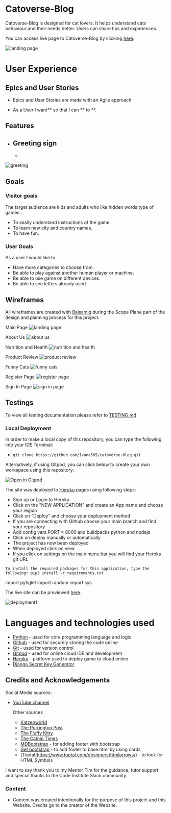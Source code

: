 # Catoverse-Blog
Catoverse-Blog is designed for cat lovers. It helps understand cats behaviour and their needs better.
Users can share tips and experiences.

You can access live page to Catoverse-Blog by clicking [here](https://.com/).

![landing page](.png)

# User Experience
## Epics and User Stories

  - Epics and User Stories are made with an Agile approach. 

  - As a User I want** so that I can ** to **.

## Features
- Greeting sign
    - 
    - 

![greeting](.png)


## Goals

### Visitor goals

The target audience are kids and adults who like hidden words type of games : 

- To easily understand instructions of the game.
- To learn new city and country names.
- To have fun.

### User Goals

As a user I would like to:

- Have more categories to choose from.
- Be able to play against another human player or machine.
- Be able to use game on different devices.
- Be able to see letters already used. 

## Wireframes
All wireframes are created with [Balsamiq](https://balsamiq.com/) during the Scope Plane part of the design and planning process for this project.

Main Page
![landing page](documents/wireframes/main_page.png)

About Us
![about us](documents/wireframes/about_us.png)

Nutrition and Health
![nutrition and health](documents/wireframes/nutrition_and_health.png)

Product Review
![product review](documents/wireframes/product_reviews.png)

Funny Cats
![funny cats](documents/wireframes/funny_cats.png)

Register Page
![register page](documents/wireframes/register_page.png)

Sign In Page
![sign in page](documents/wireframes/sign_in_page.png)


## Testings

To view all testing documentation please refer to [TESTING.md](TESTING.md)

### Local Deployment

In order to make a local copy of this repository, you can type the following into your IDE Terminal:

- `git clone https://github.com/Ivana505/catoverse-blog.git` 

Alternatively, if using Gitpod, you can click below to create your own workspace using this repository.

[![Open in Gitpod](https://gitpod.io/button/open-in-gitpod.svg)](https://gitpod.io/#https://github.com/Ivana505/catoverse-blog)

The site was deployed to [Heroku](https://heroku.com/) pages using following steps: 
   - Sign up or Login to Heroku 
   - Click on the "NEW APPLICATION" and create an App name and choose your region
   - Click on "Deploy" and choose your deployment method
   - If you are connecting with Github choose your main branch and find your repository
   - Add config vars PORT = 8000 and buildpacks python and nodejs
   - Click on deploy manually or automatically
   - The project has now been deployed
   - When deployed click on view
   - If you click on settings on the main menu bar you will find your Heroku git URL

    To install the required packages for this application, type the following: pip3 install -r requirements.txt

import pyfiglet
import random
import sys
   

The live site can be previewed [here](https://catoverse-blog.herokuapp.com/).

![deployment1](.png)


  # Languages and technologies used
- [Python](https://www.python.org/) - used for core programming language and logic
- [Github](https://github.com/) - used for securely storing the code online
- [Git](https://git-scm.com/) - used for version control
- [Gitpod](https://www.gitpod.io/) - used for online cloud IDE and development
- [Heroku](https://heroku.com/) - platform used to deploy game to cloud online
- [Django Secret Key Generator](https://miniwebtool.com/django-secret-key-generator/)


## Credits and Acknowledgements

  Social Media sources:
- [YouTube channel ](https://www.youtube.com/)


  Other sources
  - [Katzenworld](https://katzenworld.co.uk/)
  - [The Purrington Post](https://www.thepurringtonpost.com/)
  - [The Fluffy Kitty](https://thefluffykitty.com/)
  - [The Catnip Times](https://www.thecatniptimes.com/)
  - [MDBootstrap](https://mdbootstrap.com/docs/standard/navigation/footer/) - for adding footer with bootstrap
  - [Get bootstrap](https://getbootstrap.com/docs/4.0/components/card/#header-and-footer) - to add footer to base.html by using cards
  - [Toptal]https://www.toptal.com/designers/htmlarrows/) - to look for HTML Symbols


I want to say thank you to my Mentor Tim for the guidance, tutor support and special thanks to the Code Institute Slack community.

### Content
 - Content was created intentionally for the purpose of this project and this Website. Credits go to the creator of the Website.
